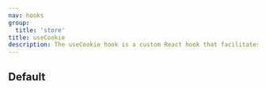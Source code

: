 ```yaml
---
nav: hooks
group:
  title: 'store'
title: useCookie
description: The useCookie hook is a custom React hook that facilitates the storage, updating, and deletion of values within the CookieStore. It provides an array containing the current value of the cookie, a function to update the cookie with a new value, and a function to delete the cookie. This hook is useful for managing cookies and storing data on the client-side for various purposes, such as user preferences or session management.
---
```


## Default

<code src="./demos/index.tsx" nopadding></code>
